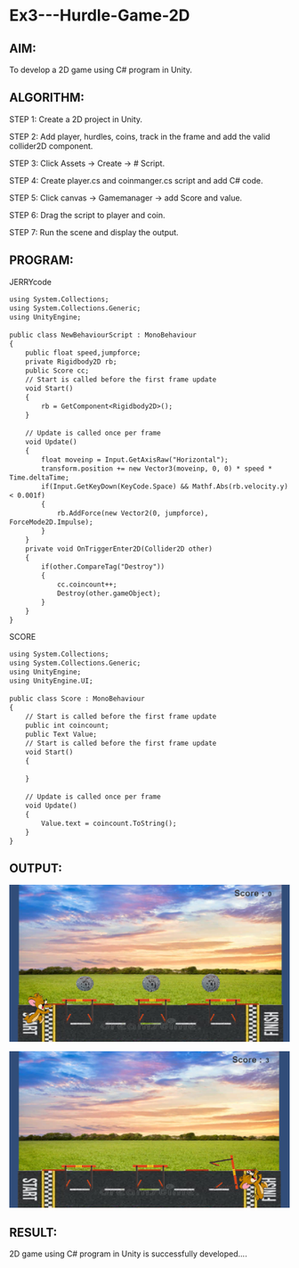 # Ex3---Hurdle-Game-2D

## AIM:
To develop a 2D game using C# program in Unity.

## ALGORITHM:
STEP 1: Create a 2D project in Unity. 

STEP 2: Add player, hurdles, coins, track in the frame and add the valid collider2D component.

STEP 3: Click Assets -> Create -> # Script.

STEP 4: Create player.cs and coinmanger.cs script and add C# code.

STEP 5: Click canvas -> Gamemanager -> add Score and value.

STEP 6: Drag the script to player and coin.

STEP 7: Run the scene and display the output.

## PROGRAM:
JERRYcode
```
using System.Collections;
using System.Collections.Generic;
using UnityEngine;

public class NewBehaviourScript : MonoBehaviour
{
    public float speed,jumpforce;
    private Rigidbody2D rb;
    public Score cc;
    // Start is called before the first frame update
    void Start()
    {
        rb = GetComponent<Rigidbody2D>();
    }

    // Update is called once per frame
    void Update()
    {
        float moveinp = Input.GetAxisRaw("Horizontal");
        transform.position += new Vector3(moveinp, 0, 0) * speed * Time.deltaTime;
        if(Input.GetKeyDown(KeyCode.Space) && Mathf.Abs(rb.velocity.y) < 0.001f)
        {
            rb.AddForce(new Vector2(0, jumpforce), ForceMode2D.Impulse);
        }
    }
    private void OnTriggerEnter2D(Collider2D other)
    {
        if(other.CompareTag("Destroy"))
        {
            cc.coincount++;
            Destroy(other.gameObject);
        }
    }
}

```
SCORE
```
using System.Collections;
using System.Collections.Generic;
using UnityEngine;
using UnityEngine.UI;

public class Score : MonoBehaviour
{
    // Start is called before the first frame update
    public int coincount;
    public Text Value;
    // Start is called before the first frame update
    void Start()
    {

    }

    // Update is called once per frame
    void Update()
    {
        Value.text = coincount.ToString();
    }
}

```

## OUTPUT:
![Alt text](<Assets/Screenshot 2025-03-28 091725.png>)

![Alt text](<Assets/Screenshot 2025-03-28 091823.png>)

## RESULT:
2D game using C# program in Unity is successfully developed....

